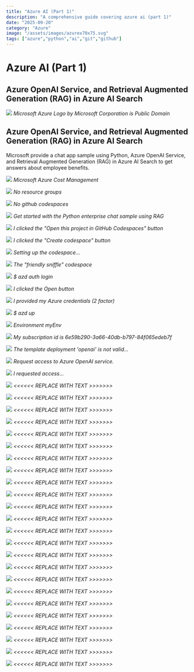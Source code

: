 ```yaml
---
title: "Azure AI (Part 1)"
description: "A comprehensive guide covering azure ai (part 1)"
date: "2025-09-20"
category: "Azure"
image: "/assets/images/azurex70x75.svg"
tags: ["azure","python","ai","git","github"]
---
```


# Azure AI (Part 1)

## Azure OpenAI Service, and Retrieval Augmented Generation (RAG) in Azure AI Search

![](/assets/images/azureai1/microsoft-azure-logo.svg)
*Microsoft Azure Logo by Microsoft Corporation is Public Domain*


## Azure OpenAI Service, and Retrieval Augmented Generation (RAG) in Azure AI Search

Microsoft provide a chat app sample using Python, Azure OpenAI Service, and Retrieval Augmented Generation (RAG) in Azure AI Search to get answers about employee benefits.

![](/assets/images/azureai1/screenshot-2024-02-18-at-12.59.34-pm-1836x1329.png)
*Microsoft Azure Cost Management*

![](/assets/images/azureai1/screenshot-2024-02-18-at-12.59.47-pm-1836x1321.png)
*No resource groups*

![](/assets/images/azureai1/screenshot-2024-02-18-at-1.00.00-pm-1836x1327.png)
*No github codespaces*

![](/assets/images/azureai1/screenshot-2024-02-18-at-1.01.18-pm-1836x1472.png)
*Get started with the Python enterprise chat sample using RAG*

![](/assets/images/azureai1/screenshot-2024-02-18-at-1.01.34-pm-1836x723.png)
*I clicked the "Open this project in GitHub Codespaces" button*

![](/assets/images/azureai1/screenshot-2024-02-18-at-1.02.01-pm-1836x1324.png)
*I clicked the "Create codespace" button*

![](/assets/images/azureai1/screenshot-2024-02-18-at-1.02.21-pm-1836x1319.png)
*Setting up the codespace...*

![](/assets/images/azureai1/screenshot-2024-02-18-at-1.22.56-pm-1836x873.png)
*The "friendly sniffle" codespace*

![](/assets/images/azureai1/screenshot-2024-02-18-at-1.07.11-pm-1836x754.png)
*$ azd auth login*

![](/assets/images/azureai1/screenshot-2024-02-18-at-1.07.49-pm-1836x967.png)
*I clicked the Open button*

![](/assets/images/azureai1/screenshot-2024-02-18-at-1.08.22-pm-958x718.png)
*I provided my Azure credentials (2 factor)*

![](/assets/images/azureai1/screenshot-2024-02-18-at-1.09.02-pm-1836x889.png)
*$ azd up*

![](/assets/images/azureai1/screenshot-2024-02-18-at-1.13.02-pm-1364x940.png)
*Environment myEnv*

![](/assets/images/azureai1/screenshot-2024-02-18-at-1.18.35-pm-1836x792.png)
*My subscription id is 6e59b290-3a66-40db-b797-84f065edeb7f*

![](/assets/images/azureai1/screenshot-2024-02-18-at-1.26.20-pm-1338x816.png)
*The template deployment 'openai' is not valid...*

![](/assets/images/azureai1/screenshot-2024-02-18-at-1.27.42-pm-1836x1069.png)
*Request access to Azure OpenAI service.*

![](/assets/images/azureai1/screenshot-2024-02-18-at-2.21.01-pm-1836x1228.png)
*I requested access...*

![](/assets/images/azureai1/screenshot-2023-12-14-at-9.01.37-am-1836x1018.png)
*<<<<<< REPLACE WITH TEXT >>>>>>>*

![](/assets/images/azureai1/screenshot-2023-12-14-at-9.01.37-am-1836x1018.png)
*<<<<<< REPLACE WITH TEXT >>>>>>>*

![](/assets/images/azureai1/screenshot-2023-12-14-at-9.01.37-am-1836x1018.png)
*<<<<<< REPLACE WITH TEXT >>>>>>>*

![](/assets/images/azureai1/screenshot-2023-12-14-at-9.01.37-am-1836x1018.png)
*<<<<<< REPLACE WITH TEXT >>>>>>>*

![](/assets/images/azureai1/screenshot-2023-12-14-at-9.01.37-am-1836x1018.png)
*<<<<<< REPLACE WITH TEXT >>>>>>>*

![](/assets/images/azureai1/screenshot-2023-12-14-at-9.01.37-am-1836x1018.png)
*<<<<<< REPLACE WITH TEXT >>>>>>>*

![](/assets/images/azureai1/screenshot-2023-12-14-at-9.01.37-am-1836x1018.png)
*<<<<<< REPLACE WITH TEXT >>>>>>>*

![](/assets/images/azureai1/screenshot-2023-12-14-at-9.01.37-am-1836x1018.png)
*<<<<<< REPLACE WITH TEXT >>>>>>>*

![](/assets/images/azureai1/screenshot-2023-12-14-at-9.01.37-am-1836x1018.png)
*<<<<<< REPLACE WITH TEXT >>>>>>>*

![](/assets/images/azureai1/screenshot-2023-12-14-at-9.01.37-am-1836x1018.png)
*<<<<<< REPLACE WITH TEXT >>>>>>>*

![](/assets/images/azureai1/screenshot-2023-12-14-at-9.01.37-am-1836x1018.png)
*<<<<<< REPLACE WITH TEXT >>>>>>>*

![](/assets/images/azureai1/screenshot-2023-12-14-at-9.01.37-am-1836x1018.png)
*<<<<<< REPLACE WITH TEXT >>>>>>>*

![](/assets/images/azureai1/screenshot-2023-12-14-at-9.01.37-am-1836x1018.png)
*<<<<<< REPLACE WITH TEXT >>>>>>>*

![](/assets/images/azureai1/screenshot-2023-12-14-at-9.01.37-am-1836x1018.png)
*<<<<<< REPLACE WITH TEXT >>>>>>>*

![](/assets/images/azureai1/screenshot-2023-12-14-at-9.01.37-am-1836x1018.png)
*<<<<<< REPLACE WITH TEXT >>>>>>>*

![](/assets/images/azureai1/screenshot-2023-12-14-at-9.01.37-am-1836x1018.png)
*<<<<<< REPLACE WITH TEXT >>>>>>>*

![](/assets/images/azureai1/screenshot-2023-12-14-at-9.01.37-am-1836x1018.png)
*<<<<<< REPLACE WITH TEXT >>>>>>>*

![](/assets/images/azureai1/screenshot-2023-12-14-at-9.01.37-am-1836x1018.png)
*<<<<<< REPLACE WITH TEXT >>>>>>>*

![](/assets/images/azureai1/screenshot-2023-12-14-at-9.01.37-am-1836x1018.png)
*<<<<<< REPLACE WITH TEXT >>>>>>>*

![](/assets/images/azureai1/screenshot-2023-12-14-at-9.01.37-am-1836x1018.png)
*<<<<<< REPLACE WITH TEXT >>>>>>>*

![](/assets/images/azureai1/screenshot-2023-12-14-at-9.01.37-am-1836x1018.png)
*<<<<<< REPLACE WITH TEXT >>>>>>>*

![](/assets/images/azureai1/screenshot-2023-12-14-at-9.01.37-am-1836x1018.png)
*<<<<<< REPLACE WITH TEXT >>>>>>>*

![](/assets/images/azureai1/screenshot-2023-12-14-at-9.01.37-am-1836x1018.png)
*<<<<<< REPLACE WITH TEXT >>>>>>>*

![](/assets/images/azureai1/screenshot-2023-12-14-at-9.01.37-am-1836x1018.png)
*<<<<<< REPLACE WITH TEXT >>>>>>>*

